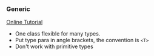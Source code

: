 ### Generic <br>
[Online Tutorial](https://youtu.be/K1iu1kXkVoA?si=xrp_et39O07e_UcY)
- One class flexible for many types. 
- Put type para in angle brackets, the convention is `<T>`
- Don't work with primitive types